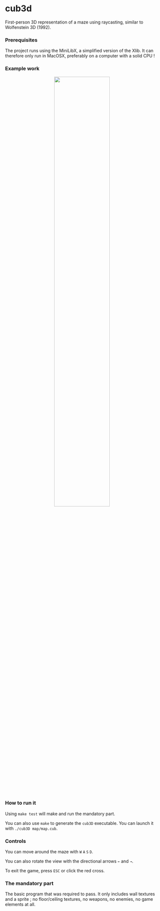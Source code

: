 # cub3d

First-person 3D representation of a maze using raycasting, similar to Wolfenstein 3D (1992).

### Prerequisites

The project runs using the MiniLibX, a simplified version of the Xlib. It can therefore only run in MacOSX, preferably on a computer with a solid CPU !

### Example work

<p align="center">
  <img src="example/cub3d.mov" width="60%" />
</p>

### How to run it

Using ``make test`` will make and run the mandatory part.

You can also use ``make`` to generate the ``cub3D`` executable. You can launch it with ``./cub3D map/map.cub``.

### Controls

You can move around the maze with ``W`` ``A`` ``S`` ``D``.

You can also rotate the view with the directional arrows ``←`` and ``→``.

To exit the game, press ``ESC`` or click the red cross.

### The mandatory part

The basic program that was required to pass. It only includes wall textures and a sprite ; no floor/ceiling textures, no weapons, no enemies, no game elements at all.
